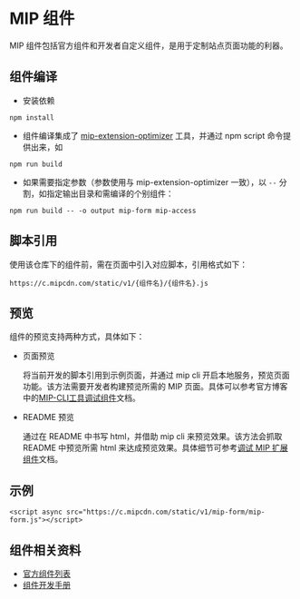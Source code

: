 # MIP 组件

MIP 组件包括官方组件和开发者自定义组件，是用于定制站点页面功能的利器。

## 组件编译

- 安装依赖

```
npm install
```

- 组件编译集成了 [mip-extension-optimizer](https://github.com/mipengine/mip-extension-optimizer) 工具，并通过 npm script 命令提供出来，如

```
npm run build
```

- 如果需要指定参数（参数使用与 mip-extension-optimizer 一致），以 `--` 分割，如指定输出目录和需编译的个别组件：

```
npm run build -- -o output mip-form mip-access
```

## 脚本引用

使用该仓库下的组件前，需在页面中引入对应脚本，引用格式如下：

`https://c.mipcdn.com/static/v1/{组件名}/{组件名}.js`

## 预览

组件的预览支持两种方式，具体如下：

- 页面预览

	将当前开发的脚本引用到示例页面，并通过 mip cli 开启本地服务，预览页面功能。该方法需要开发者构建预览所需的 MIP 页面。具体可以参考官方博客中的[MIP-CLI工具调试组件](http://www.cnblogs.com/mipengine/p/mip_cli_3_extension.html)文档。

- README 预览

	通过在 README 中书写 html，并借助 mip cli 来预览效果。该方法会抓取 README 中预览所需 html 来达成预览效果。具体细节可参考[调试 MIP 扩展组件](https://github.com/mipengine/mip-extensions/blob/master/docs/debug.md)文档。

## 示例

```
<script async src="https://c.mipcdn.com/static/v1/mip-form/mip-form.js"></script>
```

## 组件相关资料

- [官方组件列表](https://www.mipengine.org/doc/3-widget/10-widgets.html)
- [组件开发手册](https://github.com/mipengine/mip-extensions/blob/master/docs/README.md)